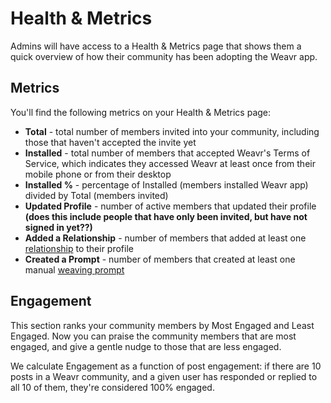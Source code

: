 # Health & Metrics

Admins will have access to a Health & Metrics page that shows them a quick overview of how their community has been adopting the Weavr app. 

## Metrics
You'll find the following metrics on your Health & Metrics page: 

- **Total** - total number of members invited into your community, including those that haven't accepted the invite yet
- **Installed** - total number of members that accepted Weavr's Terms of Service, which indicates they accessed Weavr at least once from their mobile phone or from their desktop
- **Installed %** - percentage of Installed (members installed Weavr app) divided by Total (members invited)
- **Updated Profile** - number of active members that updated their profile **(does this include people that have only been invited, but have not signed in yet??)**
- **Added a Relationship** - number of members that added at least one [relationship](/guides/relationship-strengths.md) to their profile
- **Created a Prompt** - number of members that created at least one manual [weaving prompt](/guides/weaving-prompt.md)

## Engagement
This section ranks your community members by Most Engaged and Least Engaged. Now you can praise the community members that are most engaged, and give a gentle nudge to those that are less engaged. 

We calculate Engagement as a function of post engagement: if there are 10 posts in a Weavr community, and a given user has responded or replied to all 10 of them, they're considered 100% engaged. 

